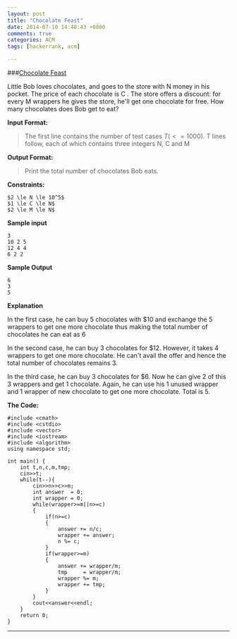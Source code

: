 ```yaml
---
layout: post
title: "Chocolate Feast"
date: 2014-07-10 14:48:43 +0800
comments: true
categories: ACM
tags: [hackerrank, acm]

---
```


###[Chocolate Feast](https://www.hackerrank.com/challenges/chocolate-feast)

Little Bob loves chocolates, and goes to the store with N money in his pocket. The price of each chocolate is C . The store offers a discount: for every M wrappers he gives the store, he'll get one chocolate for free. How many chocolates does Bob get to eat?

**Input Format:** 
> The first line contains the number of test cases $T (<=1000)$. 
T lines follow, each of which contains three integers N, C and M

**Output Format:** 

> Print the total number of chocolates Bob eats.

<!--more-->

**Constraints:** 

```
$2 \le N \le 10^5$ 
$1 \le C \le N$ 
$2 \le M \le N$

```

**Sample input**

```
3
10 2 5
12 4 4
6 2 2

```
**Sample Output**

```
6
3
5

```

**Explanation** 

In the first case, he can buy 5 chocolates with $\$10$ and exchange the 5 wrappers to get one more chocolate thus making the total number of chocolates he can eat as 6

In the second case, he can buy 3 chocolates for $\$12$. However, it takes 4 wrappers to get one more chocolate. He can't avail the offer and hence the total number of chocolates remains 3.

In the third case, he can buy 3 chocolates for $\$6$. Now he can give 2 of this 3 wrappers and get 1 chocolate. Again, he can use his 1 unused wrapper and 1 wrapper of new chocolate to get one more chocolate. Total is 5.

**The Code:**

    #include <cmath>
    #include <cstdio>
    #include <vector>
    #include <iostream>
    #include <algorithm>
    using namespace std;
    
    int main() {
        int t,n,c,m,tmp;
        cin>>t;
        while(t--){
            cin>>n>>c>>m;
            int answer  = 0;
            int wrapper = 0;
            while(wrapper>=m||n>=c)
            {
                if(n>=c)
                {
                    answer += n/c;
                    wrapper += answer;
                    n %= c; 
                }
                if(wrapper>=m)
                {
                    answer += wrapper/m;
                    tmp     = wrapper/m;
                    wrapper %= m;
                    wrapper += tmp;
                }
            }
            cout<<answer<<endl;
        }
        return 0;
    }

----


